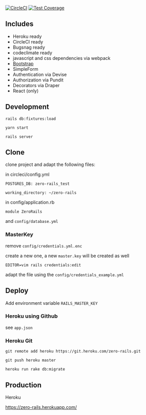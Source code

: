 [![CircleCI](https://circleci.com/gh/grrrisu/zero-rails.svg?style=svg)](https://circleci.com/gh/grrrisu/zero-rails)
[![Test Coverage](https://api.codeclimate.com/v1/badges/edb44b90aed4229d22f4/test_coverage)](https://codeclimate.com/github/grrrisu/zero-rails/test_coverage)

## Includes

- Heroku ready
- CircleCI ready
- Bugsnag ready
- codeclimate ready
- javascript and css dependencies via webpack
- [Bootstrap](https://getbootstrap.com/)
- SimpleForm
- Authentication via Devise
- Authorization via Pundit
- Decorators via Draper
- React (only)

## Development

`rails db:fixtures:load`

`yarn start`

`rails server`

## Clone

clone project and adapt the following files:

in circleci/config.yml

`POSTGRES_DB: zero-rails_test`

`working_directory: ~/zero-rails`

in config/application.rb

`module ZeroRails`

and `config/database.yml`

### MasterKey

remove `config/credentials.yml.enc`

create a new one, a new `master.key` will be created as well

`EDITOR=vim rails credentials:edit`

adapt the file using the `config/credentials_example.yml`

## Deploy

Add environment variable `RAILS_MASTER_KEY`

### Heroku using Github

see `app.json`

### Heroku Git

`git remote add heroku https://git.heroku.com/zero-rails.git`

`git push heroku master`

`heroku run rake db:migrate`

## Production

Heroku

https://zero-rails.herokuapp.com/
